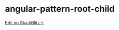 # angular-pattern-root-child

[Edit on StackBlitz ⚡️](https://stackblitz.com/edit/angular-pattern-root-child)
